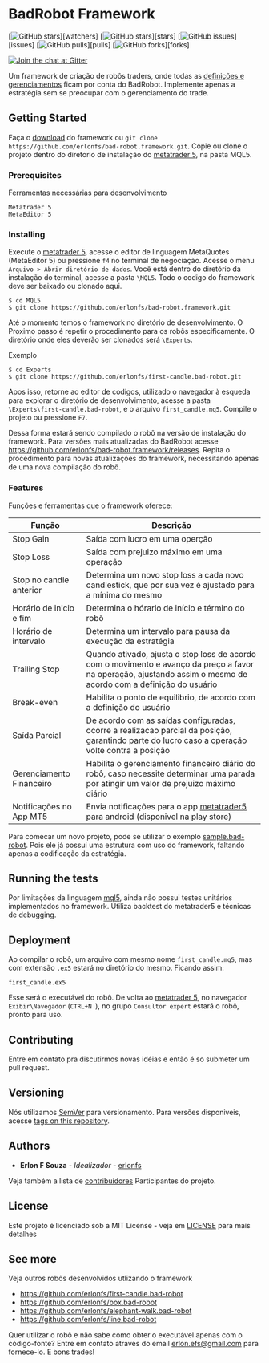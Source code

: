 # BadRobot Framework

[![GitHub stars](https://img.shields.io/github/watchers/erlonfs/bad-robot.framework.svg?style=social)][watchers]
[![GitHub stars](https://img.shields.io/github/stars/erlonfs/bad-robot.framework.svg?style=social)][stars]
[![GitHub issues](https://img.shields.io/github/issues/erlonfs/bad-robot.framework.svg?style=social)][issues]
[![GitHub pulls](https://img.shields.io/github/issues-pr/erlonfs/bad-robot.framework.svg?style=social)][pulls]
[![GitHub forks](https://img.shields.io/github/forks/erlonfs/bad-robot.framework.svg?style=social)][forks]

[![Join the chat at Gitter](https://badges.gitter.im/Join%20Chat.svg)](https://gitter.im/bad-robot-framework/)

Um framework de criação de robôs traders, onde todas as [definições e gerenciamentos](#features) ficam por conta do BadRobot. Implemente apenas a estratégia sem se preocupar com o gerenciamento do trade.

## Getting Started

Faça o [download](https://github.com/erlonfs/bad-robot.framework/archive/master.zip) do framework ou `git clone https://github.com/erlonfs/bad-robot.framework.git`. 
Copie ou clone o projeto dentro do diretorio de instalação do [metatrader 5](https://www.metatrader5.com/pt), na pasta MQL5.

### Prerequisites

Ferramentas necessárias para desenvolvimento

```
Metatrader 5
MetaEditor 5
```

### Installing

Execute o [metatrader 5](https://www.metatrader5.com/pt), acesse o editor de linguagem MetaQuotes (MetaEditor 5) ou pressione `f4` no terminal de negociação. Acesse o menu `Arquivo > Abrir diretório de dados`. Você está dentro do diretório da instalação do terminal, acesse a pasta `\MQL5`. Todo o codigo do framework deve ser baixado ou clonado aqui.

```
$ cd MQL5
$ git clone https://github.com/erlonfs/bad-robot.framework.git
```

Até o momento temos o framework no diretório de desenvolvimento. O Proximo passo é repetir o procedimento para os robôs especificamente. O diretório onde eles deverão ser clonados será `\Experts`.

Exemplo
```
$ cd Experts
$ git clone https://github.com/erlonfs/first-candle.bad-robot.git
```

Apos isso, retorne ao editor de codigos, utilizado o navegador à esqueda para explorar o diretório de desenvolvimento, acesse a pasta `\Experts\first-candle.bad-robot`, e o arquivo `first_candle.mq5`. Compile o projeto ou pressione ``` F7 ```. 

Dessa forma estará sendo compilado o robô na versão de instalação do framework. Para versões mais atualizadas do BadRobot acesse  https://github.com/erlonfs/bad-robot.framework/releases. Repita o procedimento para novas atualizaçôes do framework, necessitando apenas de uma nova compilação do robô.

### Features

Funções e ferramentas que o framework oferece:

| Função | Descrição |
| ------ | ------ |
|Stop Gain | Saída com lucro em uma operção | SIM |
|Stop Loss | Saída com prejuizo máximo em uma operação | SIM|
|Stop no candle anterior | Determina um novo stop loss a cada novo candlestick, que por sua vez é ajustado para a mínima do mesmo | SIM|
|Horário de inicio e fim | Determina o hórario de início e término do robô | SIM|
|Horário de intervalo | Determina um intervalo para pausa da execução da estratégia |SIM |
|Trailing Stop | Quando ativado, ajusta o stop loss de acordo com o movimento e avanço da preço a favor na operação, ajustando assim o mesmo de acordo com a definição do usuário |SIM|
|Break-even | Habilita o ponto de equilibrio, de acordo com a definição do usuário |SIM|
|Saída Parcial | De acordo com as saídas configuradas, ocorre a realizacao parcial da posição, garantindo parte do lucro caso a operação volte contra a posição |SIM|
|Gerenciamento Financeiro | Habilita o gerenciamento financeiro diário do robô, caso necessite determinar uma parada por atingir um valor de prejuizo máximo diário | SIM|
|Notificações no App MT5 | Envia notificações para o app [metatrader5](https://play.google.com/store/apps/details?id=net.metaquotes.metatrader5&hl=pt_BR) para android (disponivel na play store) |SIM|

Para comecar um novo projeto, pode se utilizar o exemplo [sample.bad-robot](https://github.com/erlonfs/sample.bad-robot). Pois ele já possui uma estrutura com uso do framework, faltando apenas a codificação da estratégia.

## Running the tests

Por limitações da linguagem [mql5](https://www.mql5.com/pt), ainda não possui testes unitários implementados no framework. Utiliza backtest do metatrader5 e técnicas de debugging.

## Deployment

Ao compilar o robô, um arquivo com mesmo nome `first_candle.mq5`, mas com extensão `.ex5` estará no diretório do mesmo. Ficando assim:
```
first_candle.ex5
```

Esse será o executável do robô. De volta ao [metatrader 5](https://www.metatrader5.com/pt), no navegador `Exibir\Navegador` (```CTRL+N ```), no grupo `Consultor expert` estará o robô, pronto para uso.

## Contributing

Entre em contato pra discutirmos novas idéias e então é so submeter um pull request.

## Versioning

Nós utilizamos  [SemVer](http://semver.org/) para versionamento. Para versões disponiveis, acesse [tags on this repository](https://github.com/erlonfs/bad-robot.framework/tags). 

## Authors

* **Erlon F Souza** - *Idealizador* - [erlonfs](https://github.com/erlonfs)

Veja também a lista de  [contribuidores](https://github.com/erlonfs/bad-robot.framework/graphs/contributors) Participantes do projeto.

## License

Este projeto é licenciado sob a MIT License - veja em [LICENSE](LICENSE) para mais detalhes

## See more

Veja outros robôs desenvolvidos utlizando o framework

* https://github.com/erlonfs/first-candle.bad-robot
* https://github.com/erlonfs/box.bad-robot
* https://github.com/erlonfs/elephant-walk.bad-robot
* https://github.com/erlonfs/line.bad-robot

Quer utilizar o robô e não sabe como obter o executável apenas com o código-fonte? Entre em contato através do email erlon.efs@gmail.com para fornece-lo. E bons trades!

